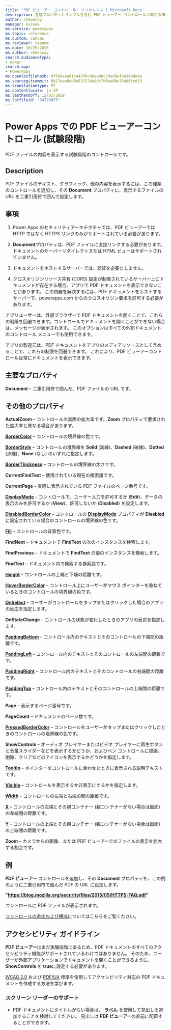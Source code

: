 ```yaml
---
title: 'PDF ビューアー コントロール: リファレンス | Microsoft Docs'
description: 各種プロパティとサンプルを含む PDF ビューアー コントロールに関する情報
author: chmoncay
manager: kvivek
ms.service: powerapps
ms.topic: reference
ms.custom: canvas
ms.reviewer: tapanm
ms.date: 10/25/2016
ms.author: chmoncay
search.audienceType:
- maker
search.app:
- PowerApps
ms.openlocfilehash: df568e6a61ca43f6c98ee80c33ed9efe4148de9e
ms.sourcegitcommit: 6b27eae6dd8a53f224a8dc7d0aa00e334d6fed15
ms.translationtype: MT
ms.contentlocale: ja-JP
ms.lasthandoff: 12/03/2019
ms.locfileid: "74729073"
---
```

# <a name="pdf-viewer-control-experimental-in-power-apps"></a>Power Apps での PDF ビューアーコントロール (試験段階)
PDF ファイルの内容を表示する試験段階のコントロールです。

## <a name="description"></a>Description
PDF ファイルのテキスト、グラフィック、他の内容を表示するには、この種類のコントロールを追加し、その **Document** プロパティに、表示するファイルの URL を二重引用符で囲んで設定します。

## <a name="limitations"></a>事項
1. Power Apps のセキュリティアーキテクチャでは、PDF ビューアーでは HTTP ではなく HTTPS リンクのみがサポートされている必要があります。  

2. **Document**プロパティは、PDF ファイルに直接リンクする必要があります。 ドキュメントのサーバーリダイレクトまたは HTML ビューはサポートされていません。

3. ドキュメントをホストするサーバーでは、認証を必要としません。

4. クロスオリジンリソース共有 (CORS) 設定が制限されているサーバー上にドキュメントが存在する場合、アプリで PDF ドキュメントを表示できないことがあります。 この問題を解決するには、PDF ドキュメントをホストするサーバーで、powerapps.com からのクロスオリジン要求を許可する必要があります。

アプリユーザーは、外部ブラウザーで PDF ドキュメントを開くことで、これらの制限を回避できます。コントロールでドキュメントを開くことができない場合は、メッセージが表示されます。 このオプションはすべての外部ドキュメントのコントロール メニューでも使用できます。

アプリの製造元は、PDF ドキュメントをアプリのメディアリソースとして含めることで、これらの制限を回避できます。 これにより、PDF ビューアーコントロールは常にドキュメントを表示できます。

## <a name="key-properties"></a>主要なプロパティ
**Document** – 二重引用符で囲んだ、PDF ファイルの URL です。

## <a name="additional-properties"></a>その他のプロパティ
**ActualZoom** – コントロールの実際の拡大率です。**Zoom** プロパティで要求された拡大率と異なる場合があります。

**[BorderColor](properties-color-border.md)** – コントロールの境界線の色です。

**[BorderStyle](properties-color-border.md)** – コントロールの境界線を **Solid** (実線)、**Dashed** (破線)、**Dotted** (点線)、**None** (なし) のいずれに指定します。

**[BorderThickness](properties-color-border.md)** – コントロールの境界線の太さです。

**CurrentFindText** – 使用されている現在の検索語です。

**CurrentPage** – 実際に表示されている PDF ファイルのページ番号です。

**[DisplayMode](properties-core.md)** – コントロールで、ユーザー入力を許可するか (**Edit**)、データの表示のみを許可するか (**View**)、許可しないか (**Disabled**) を設定します。

**[DisabledBorderColor](properties-color-border.md)** – コントロールの **[DisplayMode](properties-core.md)** プロパティが **Disabled** に設定されている場合のコントロールの境界線の色です。

**[Fill](properties-color-border.md)** – コントロールの背景色です。

**FindNext** – ドキュメントで **FindText** の次のインスタンスを検索します。

**FindPrevious** – ドキュメントで **FindText** の前のインスタンスを検索します。

**FindText** – ドキュメント内で検索する検索語です。

**[Height](properties-size-location.md)** – コントロールの上端と下端の距離です。

**[HoverBorderColor](properties-color-border.md)** – コントロール上にユーザーがマウス ポインターを重ねているときのコントロールの境界線の色です。

**[OnSelect](properties-core.md)** – ユーザーがコントロールをタップまたはクリックした場合のアプリの反応を指定します。

**OnStateChange** – コントロールの状態が変化したときのアプリの反応を指定します。

**[PaddingBottom](properties-size-location.md)** – コントロール内のテキストとそのコントロールの下端間の距離です。

**[PaddingLeft](properties-size-location.md)** – コントロール内のテキストとそのコントロールの左端間の距離です。

**[PaddingRight](properties-size-location.md)** – コントロール内のテキストとそのコントロールの右端間の距離です。

**[PaddingTop](properties-size-location.md)** – コントロール内のテキストとそのコントロールの上端間の距離です。

**Page** – 表示するページ番号です。

**PageCount** – ドキュメントのページ数です。

**[PressedBorderColor](properties-color-border.md)** – コントロールをユーザーがタップまたはクリックしたときのコントロールの境界線の色です。

**ShowControls** – オーディオ プレイヤーまたはビデオ プレイヤーに再生ボタンと音量スライダーなどを表示するかどうか、およびペン コントロールに描画、削除、クリアなどのアイコンを表示するかどうかを指定します。

**[Tooltip](properties-core.md)** – ポインターをコントロールに合わせたときに表示される説明テキストです。

**[Visible](properties-core.md)** – コントロールを表示するか非表示にするかを指定します。

**[Width](properties-size-location.md)** – コントロールの左端と右端の間の距離です。

**[X](properties-size-location.md)** – コントロールの左端とその親コンテナー (親コンテナーがない場合は画面) の左端間の距離です。

**[Y](properties-size-location.md)** – コントロールの上端とその親コンテナー (親コンテナーがない場合は画面) の上端間の距離です。

**Zoom** – カメラからの画像、または PDF ビューアーでのファイルの表示を拡大する割合です。

## <a name="example"></a>例

**PDF ビューアー** コントロールを追加し、その **Document** プロパティを、この例のように二重引用符で囲んだ PDF の URL に設定します。

  **"https://blog.mozilla.org/security/files/2015/05/HTTPS-FAQ.pdf"**

コントロールに PDF ファイルが表示されます。

[コントロールの追加および構成](../add-configure-controls.md)についてはこちらをご覧ください。

## <a name="accessibility-guidelines"></a>アクセシビリティ ガイドライン

**PDF ビューアー**はまだ実験段階にあるため、PDF ドキュメントのすべてのアクセシビリティ機能がサポートされているわけではありません。 そのため、ユーザーが外部アプリケーションでドキュメントを開くことができるように、**ShowControls** を **true**に設定する必要があります。

[WCAG 2.0](https://www.w3.org/TR/WCAG-TECHS/pdf.html) および [PDF/UA](https://www.pdfa.org/pdfua-the-iso-standard-for-universal-accessibility/) 標準を使用してアクセシビリティ対応の PDF ドキュメントを作成する方法を学びます。

### <a name="screen-reader-support"></a>スクリーン リーダーのサポート
* PDF ドキュメントにタイトルがない場合は、 **[ラベル](control-text-box.md)** を使用して見出しを追加することを検討してください。 見出しは **PDF ビューアー**の直前に配置することができます。
